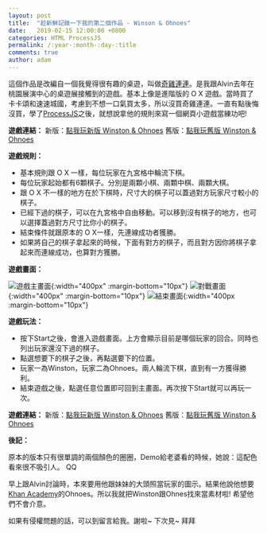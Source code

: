 ```yaml
---
layout: post
title:  "趁新鮮記錄一下我的第二個作品 - Winson & Ohnoes"
date:   2019-02-15 12:00:00 +0800
categories: HTML ProcessJS
permalink: /:year-:month-:day-:title
comments: true
author: adam
---
```

這個作品是改編自一個我覺得很有趣的桌遊，叫做[奇雞連連][gobblet-gobblers]。是我跟Alvin去年在桃園展演中心的桌遊展接觸到的遊戲。基本上像是進階版的 O X 遊戲。當時買了卡卡頌和速速城國，考慮到不想一口氣買太多，所以沒買奇雞連連。一直有點後悔沒買，學了[ProcessJS][projessjs]之後，就想說拿他的規則來寫一個網頁小遊戲當練功吧!

**遊戲連結：**
新版：[點我玩新版 Winston & Ohnoes][gpc-winstons-and-ohnoes]
舊版：[點我玩舊版 Winston & Ohnoes][winston-and-ohnoes]

**遊戲規則：**
- 基本規則跟 O X 一樣，每位玩家在九宮格中輪流下棋。
- 每位玩家起始都有6顆棋子。分別是兩顆小棋、兩顆中棋、兩顆大棋。
- 跟 O X 不一樣的地方在於下棋時，尺寸大的棋子可以蓋過對方玩家尺寸較小的棋子。
- 已經下過的棋子，可以在九宮格中自由移動。可以移到沒有棋子的地方，也可以選擇蓋過對方尺寸比你小的棋子。
- 結束條件就跟原本的 O X一樣，先連線成功者獲勝。
- 如果將自己的棋子拿起來的時候，下面有對方的棋子，而且對方因你將棋子拿起來而連線成功，也算對方獲勝。

**遊戲畫面：**

![遊戲主畫面]({{site.baseurl}}/images/WinstonNOhnoes_home.png){:width="400px" :margin-bottom="10px"}
![對戰畫面]({{site.baseurl}}/images/WinstonNOhnoes_playground.png){:width="400px" :margin-bottom="10px"}
![結束畫面]({{site.baseurl}}/images/WinstonNOhnoes_end.png){:width="400px :margin-bottom="10px"}

**遊戲玩法：**
- 按下Start之後，會進入遊戲畫面。上方會顯示目前是哪個玩家的回合。同時也列出玩家還沒下過的棋子。
- 點選想要下的棋子之後，再點選要下的位置。
- 玩家一為Winston，玩家二為Ohnoes。兩人輪流下棋，直到有一方獲得勝利。
- 結束遊戲之後，點選任意位置即可回到主畫面。再次按下Start就可以再玩一次。

**遊戲連結：**
新版：[點我玩新版 Winston & Ohnoes][gpc-winstons-and-ohnoes]
舊版：[點我玩舊版 Winston & Ohnoes][winston-and-ohnoes]

**後記：**

原本的版本只有很單調的兩個顏色的圈圈，Demo給老婆看的時候，她說：這配色看來很不吸引人。 QQ

早上跟Alvin討論時，本來要用他跟妹妹的大頭照當玩家的圖示。結果他說他想要[Khan Academy][khan-academy]的Ohnoes。所以我就把Winston跟Ohnes找來當素材啦! 希望他們不會介意。

如果有侵權問題的話，可以到留言給我。謝啦~ 下次見~ 拜拜

[gobblet-gobblers]: http://www.swanpanasia.com/products/get-bit
[projessjs]: http://processingjs.org/
[winston-and-ohnoes]: https://shincar.github.io/games/WinstonNOhnoes.html
[khan-academy]: https://www.khanacademy.org/
[shincar-github]: https://github.com/shincar/shincar.github.io/issues
[gpc-winstons-and-ohnoes]: https://shincar.appspot.com/
